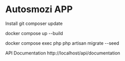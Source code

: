# Autosmozi APP

Install
git
composer update


docker compose up --build

docker compose exec php php artisan migrate --seed


API Documentation
http://localhost/api/documentation
